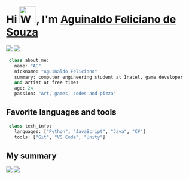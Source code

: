 <h1 align="left">Hi <img src="https://raw.githubusercontent.com/nixin72/nixin72/master/wave.gif" 
         alt="Waving hand animated gif"
         height="45"width="45" />, I'm <a href="https://github.com/Aguinaldofs"> Aguinaldo Feliciano de Souza</a></h1>  
         
[![](https://img.shields.io/badge/LinkedIn-Aguinaldofs-red)](https://www.linkedin.com/in/aguinaldo-fs)
[![](https://img.shields.io/badge/Email-aguinaldojunior@gec.inatel.br-blue)](mailto:rubens.cividati@gmail.com)


```Python
 class about_me:
   name: "AG"
   nickname: "Aguinaldo Feliciano"
   summary: computer engineering student at Inatel, game developer
   and artist at free times
   age: 24
   passion: "Art, games, codes and pizza"
```

## Favorite languages and tools


```Python
 class tech_info:
   languages: ["Python", "JavaScript", "Java", "C#"]
   tools: ["Git", "VS Code", "Unity"]
```

## My summary

<p>
 <img src="https://github-readme-stats.vercel.app/api?username=Aguinaldofs&show_icons=true&theme=nord">  
 <img  src="https://github-readme-stats.vercel.app/api/top-langs/?username=aguinaldofs&layout=compact&theme=nord">
</p>
 
</p>
